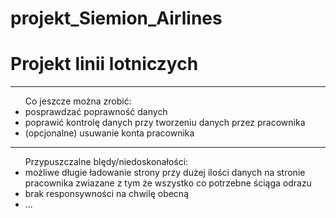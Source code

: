# projekt_Siemion_Airlines

<h1> Projekt linii lotniczych</h1>
<hr />
<ul>Co jeszcze można zrobić:
  <li>posprawdzać poprawność danych</li>
  <li>poprawić kontrolę danych przy tworzeniu danych przez pracownika</li>
  <li>(opcjonalne) usuwanie konta pracownika</li>
  </ul>
  
  <hr />
  <ul> Przypuszczalne blędy/niedoskonałości:
  <li> możliwe długie ładowanie strony przy dużej ilości danych na stronie pracownika zwiazane z tym że wszystko co potrzebne ściąga odrazu</li>
  <li>brak responsywności na chwilę obecną</li>
  <li>...</li>
